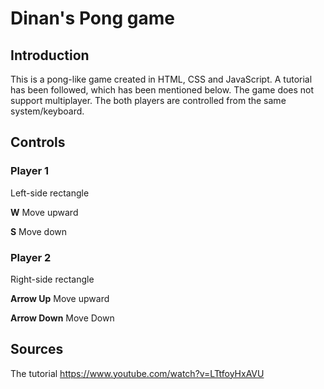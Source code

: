 # Dinan's Pong game
## Introduction
This is a pong-like game created in HTML, CSS and JavaScript. A tutorial has been followed, which has been mentioned below.
The game does not support multiplayer. The both players are controlled from the same system/keyboard.

## Controls
### Player 1
Left-side rectangle

**W** Move upward

**S** Move down
 
### Player 2
Right-side rectangle

**Arrow Up**   Move upward

**Arrow Down** Move Down

## Sources
The tutorial
https://www.youtube.com/watch?v=LTtfoyHxAVU
